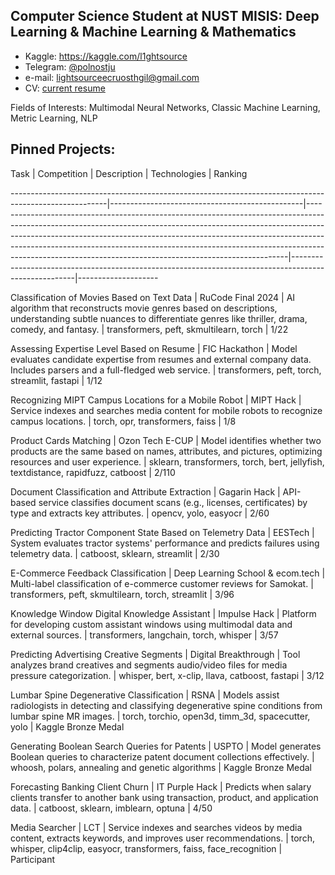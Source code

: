 ## Computer Science Student at NUST MISIS: Deep Learning & Machine Learning & Mathematics

* Kaggle: https://kaggle.com/l1ghtsource
* Telegram: [@polnostju](https://t.me/polnostju)
* e-mail: lightsourceecruosthgil@gmail.com
* CV: [current resume](https://drive.google.com/file/d/1fjNCVKNBRDQIDytfLA5yzFWPtl3Naqd3/view?usp=sharing)

Fields of Interests: Multimodal Neural Networks, Classic Machine Learning, Metric Learning, NLP

## Pinned Projects: 


Task                                                                                                   | Competition                                       | Description                                                                                                                                                                                                                                                                                                                                                                                         | Technologies                                                                                           | Ranking            

------------------------------------------------------------------------------------------------------|------------------------------------------------|-------------------------------------------------------------------------------------------------------------------------------------------------------------------------------------------------------------------------------------------------------------------------------------------------------------------------------------------------------------------------------------------------|------------------------------------------------------------------------------------------------------|--------------------

Classification of Movies Based on Text Data                                                           | RuCode Final 2024                                | AI algorithm that reconstructs movie genres based on descriptions, understanding subtle nuances to differentiate genres like thriller, drama, comedy, and fantasy.                                                                                                                                                                                                 | transformers, peft, skmultilearn, torch                                                             | 1/22              

Assessing Expertise Level Based on Resume                                                             | FIC Hackathon                                    | Model evaluates candidate expertise from resumes and external company data. Includes parsers and a full-fledged web service.                                                                                                                                                                                                                                  | transformers, peft, torch, streamlit, fastapi                                                       | 1/12              

Recognizing MIPT Campus Locations for a Mobile Robot                                                  | MIPT Hack                                        | Service indexes and searches media content for mobile robots to recognize campus locations.                                                                                                                                                                                                                                                                  | torch, opr, transformers, faiss                                                                     | 1/8               

Product Cards Matching                                                                                | Ozon Tech E-CUP                                  | Model identifies whether two products are the same based on names, attributes, and pictures, optimizing resources and user experience.                                                                                                                                                                                                                       | sklearn, transformers, torch, bert, jellyfish, textdistance, rapidfuzz, catboost                    | 2/110             

Document Classification and Attribute Extraction                                                      | Gagarin Hack                                     | API-based service classifies document scans (e.g., licenses, certificates) by type and extracts key attributes.                                                                                                                                                                                                                                              | opencv, yolo, easyocr                                                                               | 2/60              

Predicting Tractor Component State Based on Telemetry Data                                            | EESTech                                          | System evaluates tractor systems' performance and predicts failures using telemetry data.                                                                                                                                                                                                                                                                    | catboost, sklearn, streamlit                                                                      | 2/30              

E-Commerce Feedback Classification                                                                    | Deep Learning School & ecom.tech                | Multi-label classification of e-commerce customer reviews for Samokat.                                                                                                                                                                                                                                                                                      | transformers, peft, skmultilearn, torch, streamlit                                                  | 3/96              

Knowledge Window   Digital Knowledge Assistant                                                        | Impulse Hack                                     | Platform for developing custom assistant windows using multimodal data and external sources.                                                                                                                                                                                                                                                                 | transformers, langchain, torch, whisper                                                           | 3/57              

Predicting Advertising Creative Segments                                                              | Digital Breakthrough                             | Tool analyzes brand creatives and segments audio/video files for media pressure categorization.                                                                                                                                                                                                                                                              | whisper, bert, x-clip, llava, catboost, fastapi                                                   | 3/12              

Lumbar Spine Degenerative Classification                                                              | RSNA                                             | Models assist radiologists in detecting and classifying degenerative spine conditions from lumbar spine MR images.                                                                                                                                                                                                                                           | torch, torchio, open3d, timm_3d, spacecutter, yolo                                                | Kaggle Bronze Medal

Generating Boolean Search Queries for Patents                                                         | USPTO                                            | Model generates Boolean queries to characterize patent document collections effectively.                                                                                                                                                                                                                                                                     | whoosh, polars, annealing and genetic algorithms                                                  | Kaggle Bronze Medal

Forecasting Banking Client Churn                                                                      | IT Purple Hack                                   | Predicts when salary clients transfer to another bank using transaction, product, and application data.                                                                                                                                                                                                                                                      | catboost, sklearn, imblearn, optuna                                                               | 4/50              

Media Searcher                                                                                        | LCT                                              | Service indexes and searches videos by media content, extracts keywords, and improves user recommendations.                                                                                                                                                                                                                                                 | torch, whisper, clip4clip, easyocr, transformers, faiss, face_recognition                         | Participant        

